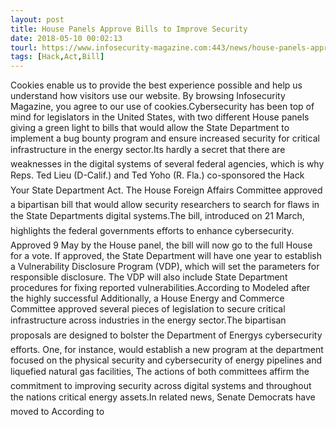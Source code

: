 ```yaml
---
layout: post
title: House Panels Approve Bills to Improve Security
date: 2018-05-10 00:02:13
tourl: https://www.infosecurity-magazine.com:443/news/house-panels-approve-bills-to/
tags: [Hack,Act,Bill]
---
```

Cookies enable us to provide the best experience possible and help us understand how visitors use our website. By browsing Infosecurity Magazine, you agree to our use of cookies.Cybersecurity has been top of mind for legislators in the United States, with two different House panels giving a green light to bills that would allow the State Department to implement a bug bounty program and ensure increased security for critical infrastructure in the energy sector.Its hardly a secret that there are weaknesses in the digital systems of several federal agencies, which is why Reps. Ted Lieu (D-Calif.) and Ted Yoho (R. Fla.) co-sponsored the Hack Your State Department Act. The House Foreign Affairs Committee approved a bipartisan bill that would allow security researchers to search for flaws in the State Departments digital systems.The bill, introduced on 21 March, highlights the federal governments efforts to enhance cybersecurity. Approved 9 May by the House panel, the bill will now go to the full House for a vote. If approved, the State Department will have one year to establish a Vulnerability Disclosure Program (VDP), which will set the parameters for responsible disclosure. The VDP will also include State Department procedures for fixing reported vulnerabilities.According to Modeled after the highly successful Additionally, a House Energy and Commerce Committee approved several pieces of legislation to secure critical infrastructure across industries in the energy sector.The bipartisan proposals are designed to bolster the Department of Energys cybersecurity efforts. One, for instance, would establish a new program at the department focused on the physical security and cybersecurity of energy pipelines and liquefied natural gas facilities, The actions of both committees affirm the commitment to improving security across digital systems and throughout the nations critical energy assets.In related news, Senate Democrats have moved to According to 